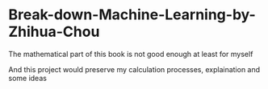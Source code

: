 # Break-down-Machine-Learning-by-Zhihua-Chou

The mathematical part of this book is not good enough at least for myself

And this project would preserve my calculation processes, explaination and some ideas
